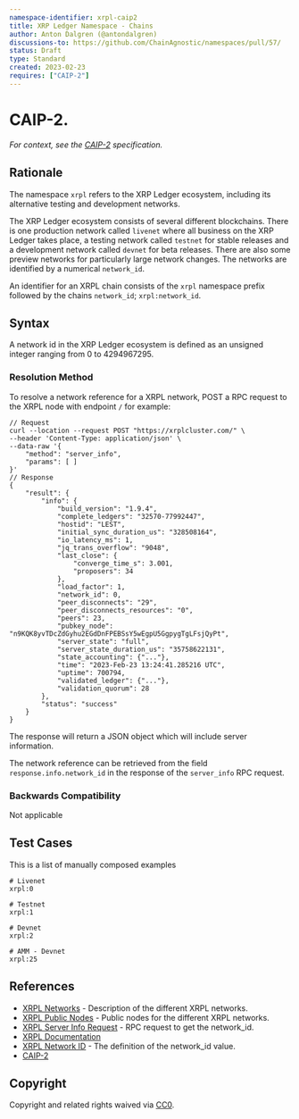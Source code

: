 ```yaml
---
namespace-identifier: xrpl-caip2
title: XRP Ledger Namespace - Chains
author: Anton Dalgren (@antondalgren)
discussions-to: https://github.com/ChainAgnostic/namespaces/pull/57/
status: Draft
type: Standard
created: 2023-02-23
requires: ["CAIP-2"]
---
```


# CAIP-2.

*For context, see the [CAIP-2][] specification.*

## Rationale

The namespace `xrpl` refers to the XRP Ledger ecosystem, including its alternative testing and development networks.

The XRP Ledger ecosystem consists of several different blockchains. There is one production network called `livenet` where all business on the XRP Ledger takes place, a testing network called `testnet` for stable releases and a development network called `devnet` for beta releases. There are also some preview networks for particularly large network changes. The networks are identified by a numerical `network_id`.

An identifier for an XRPL chain consists of the `xrpl` namespace prefix followed by the chains `network_id`; `xrpl:network_id`.


## Syntax

A network id in the XRP Ledger ecosystem is defined as an unsigned integer ranging from 0 to 4294967295.


### Resolution Method

To resolve a network reference for a XRPL network, POST a RPC request to the XRPL node with endpoint `/` for example:

```jsonc
// Request
curl --location --request POST "https://xrplcluster.com/" \
--header 'Content-Type: application/json' \
--data-raw '{
    "method": "server_info",
    "params": [ ]
}'
// Response
{
    "result": {
        "info": {
            "build_version": "1.9.4",
            "complete_ledgers": "32570-77992447",
            "hostid": "LEST",
            "initial_sync_duration_us": "328508164",
            "io_latency_ms": 1,
            "jq_trans_overflow": "9048",
            "last_close": {
                "converge_time_s": 3.001,
                "proposers": 34
            },
            "load_factor": 1,
            "network_id": 0,
            "peer_disconnects": "29",
            "peer_disconnects_resources": "0",
            "peers": 23,
            "pubkey_node": "n9KQK8yvTDcZdGyhu2EGdDnFPEBSsY5wEgpU5GgpygTgLFsjQyPt",
            "server_state": "full",
            "server_state_duration_us": "35758622131",
            "state_accounting": {"..."},
            "time": "2023-Feb-23 13:24:41.285216 UTC",
            "uptime": 700794,
            "validated_ledger": {"..."},
            "validation_quorum": 28
        },
        "status": "success"
    }
}
```
The response will return a JSON object which will include server information.

The network reference can be retrieved from the field `response.info.network_id` in the response of the `server_info` RPC request.

### Backwards Compatibility

Not applicable

## Test Cases

This is a list of manually composed examples

```
# Livenet
xrpl:0

# Testnet
xrpl:1

# Devnet
xrpl:2

# AMM - Devnet
xrpl:25
```

## References

- [XRPL Networks](https://xrpl.org/parallel-networks.html) - Description of the different XRPL networks.
- [XRPL Public Nodes](https://xrpl.org/public-servers.html) - Public nodes for the different XRPL networks.
- [XRPL Server Info Request](https://xrpl.org/server_info.html) -
  RPC request to get the network_id.
- [XRPL Documentation](https://xrpl.org/docs.html)
- [XRPL Network ID](https://github.com/XRPLF/rippled/blob/8f514937a41eba90d98fb99daf938925527f0c44/cfg/rippled-example.cfg#L818-L820) - The definition of the network_id value.
- [CAIP-2]

[CAIP-2]: https://chainAgnostic.org/CAIPS/caip-2

## Copyright

Copyright and related rights waived via [CC0](https://creativecommons.org/publicdomain/zero/1.0/).
